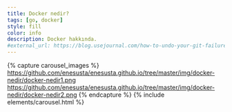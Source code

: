 ```yaml
---
title: Docker nedir? 
tags: [go, docker]
style: fill
color: info
description: Docker hakkında.
#external_url: https://blog.usejournal.com/how-to-undo-your-git-failure-b76e31ecac74
---
```


{% capture carousel_images %}
https://github.com/enesusta/enesusta.github.io/tree/master/img/docker-nedir/docker-nedir1.png
https://github.com/enesusta/enesusta.github.io/tree/master/img/docker-nedir/docker-nedir2.png
{% endcapture %}
{% include elements/carousel.html %}

